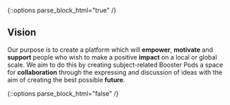 {::options parse_block_html="true" /}

## Vision

Our purpose is to create a platform which will **empower**, **motivate** and **support** people who wish to make a positive **impact** on a local or global scale. We aim to do this by creating subject-related Booster Pods a space for **collaboration** through the expressing and discussion of  ideas with the aim of creating the best possible **future**.


{::options parse_block_html="false" /}

